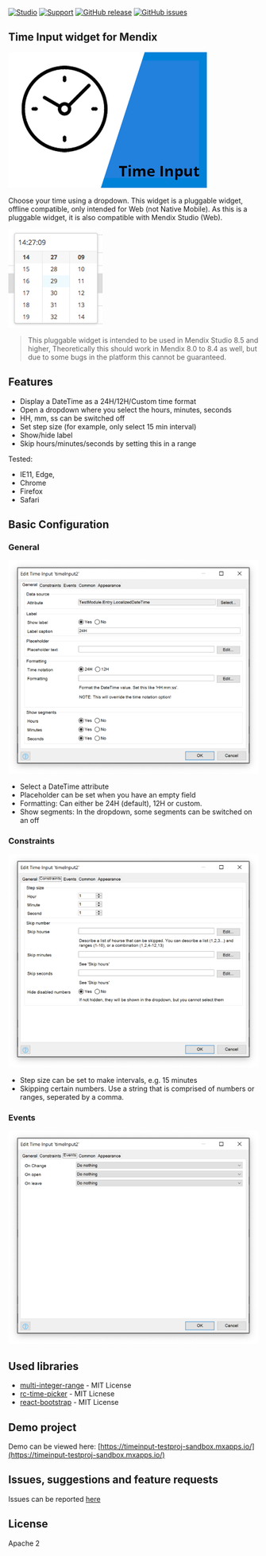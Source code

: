 [![Studio](https://img.shields.io/badge/Studio%20version-8.5%2B-blue.svg)](https://appstore.home.mendix.com/link/modeler/)
[![Support](https://img.shields.io/badge/Support-Community%20(no%20active%20support)-orange.svg)](https://docs.mendix.com/developerportal/app-store/app-store-content-support)
[![GitHub release](https://img.shields.io/github/release/JelteMX/mendix-time-input)](https://github.com/JelteMX/mendix-time-input/releases/latest)
[![GitHub issues](https://img.shields.io/github/issues/JelteMX/mendix-time-input)](https://github.com/JelteMX/mendix-time-input/issues)

## Time Input widget for Mendix

![AppStore](/assets/AppStoreIcon.png)

Choose your time using a dropdown. This widget is a pluggable widget, offline compatible, only intended for Web (not Native Mobile). As this is a pluggable widget, it is also compatible with Mendix Studio (Web).

![screenshot](/assets/dropdown.png)

> This pluggable widget is intended to be used in Mendix Studio 8.5 and higher, Theoretically this should work in Mendix 8.0 to 8.4 as well, but due to some bugs in the platform this cannot be guaranteed.

## Features

- Display a DateTime as a 24H/12H/Custom time format
- Open a dropdown where you select the hours, minutes, seconds
- HH, mm, ss can be switched off
- Set step size (for example, only select 15 min interval)
- Show/hide label
- Skip hours/minutes/seconds by setting this in a range

Tested:

- IE11, Edge,
- Chrome
- Firefox
- Safari

## Basic Configuration

### General

![settings](/assets/settings1.png)

- Select a DateTime attribute
- Placeholder can be set when you have an empty field
- Formatting: Can either be 24H (default), 12H or custom.
- Show segments: In the dropdown, some segments can be switched on an off

### Constraints

![settings](/assets/settings2.png)

- Step size can be set to make intervals, e.g. 15 minutes
- Skipping certain numbers. Use a string that is comprised of numbers or ranges, seperated by a comma.

### Events

![settings](/assets/settings3.png)

## Used libraries

- [multi-integer-range](https://www.npmjs.com/package/multi-integer-range) - MIT License
- [rc-time-picker](https://www.npmjs.com/package/rc-time-picker) - MIT Licnese
- [react-bootstrap](https://www.npmjs.com/package/react-bootstrap/v/0.33.1) - MIT License

## Demo project

Demo can be viewed here: [https://timeinput-testproj-sandbox.mxapps.io/](https://timeinput-testproj-sandbox.mxapps.io/)

## Issues, suggestions and feature requests

Issues can be reported [here](https://github.com/JelteMX/mendix-time-input/issues)

## License

Apache 2
